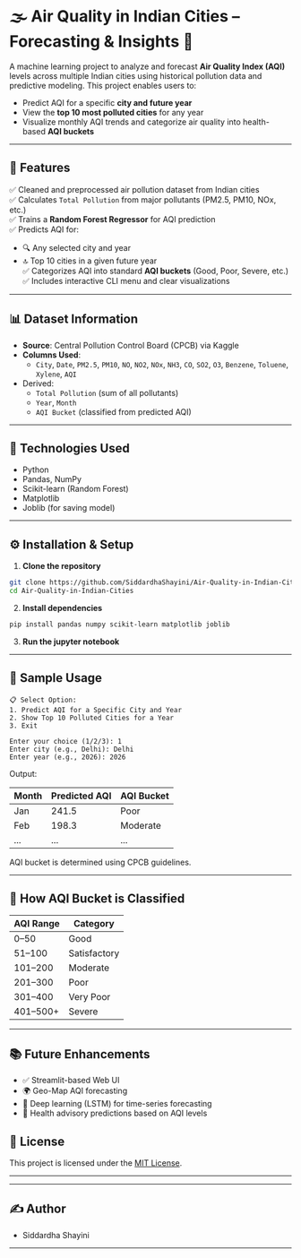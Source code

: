 # 🌫️ Air Quality in Indian Cities – Forecasting & Insights 🚦

A machine learning project to analyze and forecast **Air Quality Index (AQI)** levels across multiple Indian cities using historical pollution data and predictive modeling. This project enables users to:
- Predict AQI for a specific **city and future year**
- View the **top 10 most polluted cities** for any year
- Visualize monthly AQI trends and categorize air quality into health-based **AQI buckets**

---

## 📌 Features

✅ Cleaned and preprocessed air pollution dataset from Indian cities  
✅ Calculates `Total Pollution` from major pollutants (PM2.5, PM10, NOx, etc.)  
✅ Trains a **Random Forest Regressor** for AQI prediction  
✅ Predicts AQI for:
- 🔍 Any selected city and year
- 🔝 Top 10 cities in a given future year  
✅ Categorizes AQI into standard **AQI buckets** (Good, Poor, Severe, etc.)  
✅ Includes interactive CLI menu and clear visualizations

---

## 📊 Dataset Information

- **Source**: Central Pollution Control Board (CPCB) via Kaggle  
- **Columns Used**:
  - `City`, `Date`, `PM2.5`, `PM10`, `NO`, `NO2`, `NOx`, `NH3`, `CO`, `SO2`, `O3`, `Benzene`, `Toluene`, `Xylene`, `AQI`
- Derived:
  - `Total Pollution` (sum of all pollutants)
  - `Year`, `Month`
  - `AQI Bucket` (classified from predicted AQI)

---

## 🧠 Technologies Used

- Python
- Pandas, NumPy
- Scikit-learn (Random Forest)
- Matplotlib
- Joblib (for saving model)

---

## ⚙️ Installation & Setup

1. **Clone the repository**
```bash
git clone https://github.com/SiddardhaShayini/Air-Quality-in-Indian-Cities.git
cd Air-Quality-in-Indian-Cities
````

2. **Install dependencies**

```bash
pip install pandas numpy scikit-learn matplotlib joblib
```

3. **Run the jupyter notebook**

---

## 🧪 Sample Usage

```
📋 Select Option:
1. Predict AQI for a Specific City and Year
2. Show Top 10 Polluted Cities for a Year
3. Exit

Enter your choice (1/2/3): 1
Enter city (e.g., Delhi): Delhi
Enter year (e.g., 2026): 2026
```

Output:

| Month | Predicted AQI | AQI Bucket |
| ----- | ------------- | ---------- |
| Jan   | 241.5         | Poor       |
| Feb   | 198.3         | Moderate   |
| ...   | ...           | ...        |

AQI bucket is determined using CPCB guidelines.

---

## 🧠 How AQI Bucket is Classified

| AQI Range | Category     |
| --------- | ------------ |
| 0–50      | Good         |
| 51–100    | Satisfactory |
| 101–200   | Moderate     |
| 201–300   | Poor         |
| 301–400   | Very Poor    |
| 401–500+  | Severe       |

---

## 📚 Future Enhancements

* ✅ Streamlit-based Web UI
* 🌍 Geo-Map AQI forecasting
* 🧠 Deep learning (LSTM) for time-series forecasting
* 🏥 Health advisory predictions based on AQI levels

## 📄 License

This project is licensed under the [MIT License](LICENSE).

---

-----

## ✍️ Author

- Siddardha Shayini

-----
